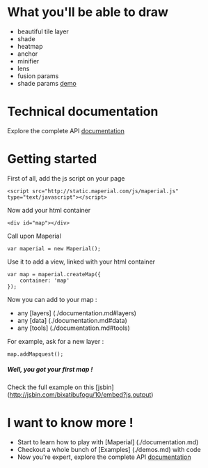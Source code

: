 
# What you'll be able to draw
- beautiful tile layer
- shade
- heatmap
- anchor
- minifier
- lens
- fusion params
- shade params
[demo](http://jsbin.com/bixatibufogu/10/embed?js,output)

# Technical documentation

Explore the complete API [documentation](http://static.maperial.com/doc)

# Getting started
First of all, add the js script on your page
```
<script src="http://static.maperial.com/js/maperial.js" type="text/javascript"></script>
```

Now add your html container
```
<div id="map"></div>
```

Call upon Maperial
```
var maperial = new Maperial();
```

Use it to add a view, linked with your html container
```
var map = maperial.createMap({
    container: 'map'
});
```


Now you can add to your map :
- any [layers] (./documentation.md#layers)
- any [data] (./documentation.md#data)
- any [tools] (./documentation.md#tools)

For example, ask for a new layer :
```
map.addMapquest();
```

##### Well, you got your first map !
Check the full example on this [jsbin] (http://jsbin.com/bixatibufogu/10/embed?js,output)

# I want to know more !
- Start to learn how to play with [Maperial] (./documentation.md)
- Checkout a whole bunch of [Examples] (./demos.md) with code
- Now you're expert, explore the complete API
[documentation](http://static.maperial.com/doc)

